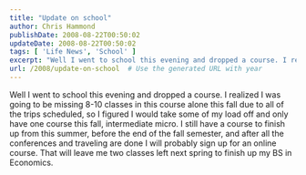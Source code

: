 ```yaml
---
title: "Update on school"
author: Chris Hammond
publishDate: 2008-08-22T00:50:02
updateDate: 2008-08-22T00:50:02
tags: [ 'Life News', 'School' ]
excerpt: "Well I went to school this evening and dropped a course. I realized I was going to be missing 8-10 classes in this course alone this fall due to all of the trips scheduled, so I figured I would take some of my load off and only have one course this fall, intermediate micro. I still have a course to finish up from this summer, before the end of the fall semester, and after all the conferences and traveling are done I will probably sign up for an online course. That will leave me two classes left next spring to finish up my BS in Economics.   "
url: /2008/update-on-school  # Use the generated URL with year
---
```

<p>Well I went to school this evening and dropped a course. I realized I was going to be missing 8-10 classes in this course alone this fall due to all of the trips scheduled, so I figured I would take some of my load off and only have one course this fall, intermediate micro. I still have a course to finish up from this summer, before the end of the fall semester, and after all the conferences and traveling are done I will probably sign up for an online course. That will leave me two classes left next spring to finish up my BS in Economics.</p> <p>&#160;</p>
